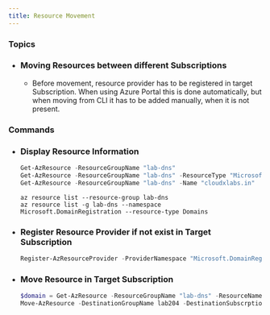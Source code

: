 ```yaml
---
title: Resource Movement
---
```


### Topics
- ### Moving Resources between different Subscriptions
  - Before movement, resource provider has to be registered in target Subscription. When using Azure Portal this is done automatically, but when moving from CLI it has to be added manually, when it is not present.
  
### Commands
- ### Display Resource Information
    ```powershell
    Get-AzResource -ResourceGroupName "lab-dns"
    Get-AzResource -ResourceGroupName "lab-dns" -ResourceType "Microsoft.Network"
    Get-AzResource -ResourceGroupName "lab-dns" -Name "cloudxlabs.in"
    ```
    ```azurecli
    az resource list --resource-group lab-dns
    az resource list -g lab-dns --namespace Microsoft.DomainRegistration --resource-type Domains
    ```
- ### Register Resource Provider if not exist in Target Subscription
    ```powershell
    Register-AzResourceProvider -ProviderNamespace "Microsoft.DomainRegistration"
    ```
- ### Move Resource in Target Subscription
    ```powershell
    $domain = Get-AzResource -ResourceGroupName "lab-dns" -ResourceName cloudx-labs.in -ResourceType Microsoft.DomainRegistration/domains
    Move-AzResource -DestinationGroupName lab204 -DestinationSubscrptionId 57caaa7f-3430-41c6-a1eb-3f4175601170 -ResourceId $domain.ResourceId
    ```
